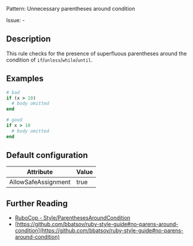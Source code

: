 Pattern: Unnecessary parentheses around condition

Issue: -

## Description

This rule checks for the presence of superfluous parentheses around the condition of `if`/`unless`/`while`/`until`.

## Examples

```ruby
# bad
if (x > 10)
  # body omitted
end

# good
if x > 10
  # body omitted
end
```

## Default configuration

Attribute | Value
--- | ---
AllowSafeAssignment | true

## Further Reading

* [RuboCop - Style/ParenthesesAroundCondition](https://docs.rubocop.org/rubocop/cops_style.html#styleparenthesesaroundcondition)
* [https://github.com/bbatsov/ruby-style-guide#no-parens-around-condition](https://github.com/bbatsov/ruby-style-guide#no-parens-around-condition)
